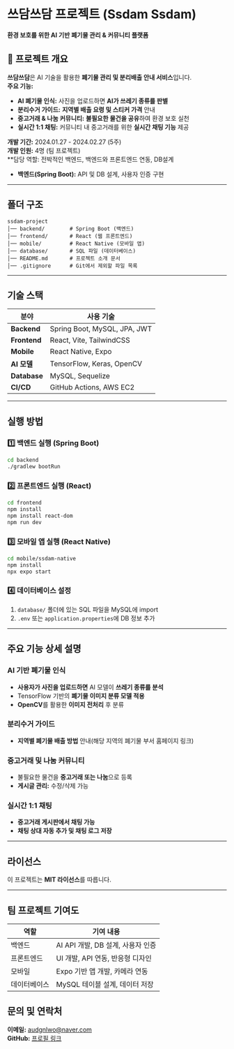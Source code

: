#  **쓰담쓰담 프로젝트 (Ssdam Ssdam)**  
 **환경 보호를 위한 AI 기반 폐기물 관리 & 커뮤니티 플랫폼**  

## 📌 **프로젝트 개요**
 **쓰담쓰담**은 AI 기술을 활용한 **폐기물 관리 및 분리배출 안내 서비스**입니다.  
 **주요 기능:**  
- **AI 폐기물 인식:** 사진을 업로드하면 **AI가 쓰레기 종류를 판별**  
- **분리수거 가이드:** **지역별 배출 요령 및 스티커 가격** 안내  
- **중고거래 & 나눔 커뮤니티:** **불필요한 물건을 공유**하여 환경 보호 실천  
- **실시간 1:1 채팅:** 커뮤니티 내 중고거래를 위한 **실시간 채팅 기능** 제공  

 **개발 기간:** 2024.01.27 - 2024.02.27 (5주)  
 **개발 인원:** 4명 (팀 프로젝트)  
 **담당 역할: 전박적인 백엔드, 백엔드와 프론트엔드 연동, DB설계  
- **백엔드(Spring Boot):** API 및 DB 설계, 사용자 인증 구현  


---

##  **폴더 구조**
```
ssdam-project
│── backend/        # Spring Boot (백엔드)
│── frontend/       # React (웹 프론트엔드)
│── mobile/         # React Native (모바일 앱)
│── database/       # SQL 파일 (데이터베이스)
│── README.md       # 프로젝트 소개 문서
│── .gitignore      # Git에서 제외할 파일 목록
```

---

##  **기술 스택**
| 분야          | 사용 기술 |
|--------------|--------------------------------|
| **Backend**  | Spring Boot, MySQL, JPA, JWT  |
| **Frontend** | React, Vite, TailwindCSS |
| **Mobile**   | React Native, Expo |
| **AI 모델**  | TensorFlow, Keras, OpenCV |
| **Database** | MySQL, Sequelize |
| **CI/CD**    | GitHub Actions, AWS EC2 |

---

## **실행 방법**
### 1️⃣ **백엔드 실행 (Spring Boot)**
```bash
cd backend
./gradlew bootRun 
```

### 2️⃣ **프론트엔드 실행 (React)**
```bash
cd frontend
npm install  
npm install react-dom
npm run dev  
```

### 3️⃣ **모바일 앱 실행 (React Native)**
```bash
cd mobile/ssdam-native
npm install
npx expo start
```

### 4️⃣ **데이터베이스 설정**
1. `database/` 폴더에 있는 SQL 파일을 MySQL에 import  
2. `.env` 또는 `application.properties`에 DB 정보 추가  

---

##  **주요 기능 상세 설명**
###  **AI 기반 폐기물 인식**
- **사용자가 사진을 업로드하면** AI 모델이 **쓰레기 종류를 분석**  
- TensorFlow 기반의 **폐기물 이미지 분류 모델 적용**  
- **OpenCV**를 활용한 **이미지 전처리** 후 분류  

###  **분리수거 가이드**
- **지역별 폐기물 배출 방법** 안내(해당 지역의 폐기물 부서 홈페이지 링크)  

###  **중고거래 및 나눔 커뮤니티**
- 불필요한 물건을 **중고거래 또는 나눔**으로 등록  
- **게시글 관리:** 수정/삭제 가능  

###  **실시간 1:1 채팅**
- **중고거래 게시판에서 채팅 가능**  
- **채팅 상대 자동 추가 및 채팅 로그 저장**  

---

##  **라이선스**
이 프로젝트는 **MIT 라이선스**를 따릅니다.

---

##  **팀 프로젝트 기여도**
| 역할 | 기여 내용 |
|------|------------------------------------------------|
| 백엔드 | AI API 개발, DB 설계, 사용자 인증 |
| 프론트엔드 | UI 개발, API 연동, 반응형 디자인 |
| 모바일 | Expo 기반 앱 개발, 카메라 연동 |
| 데이터베이스 | MySQL 테이블 설계, 데이터 저장 |



##  **문의 및 연락처**
 **이메일:** audgnlwo@naver.com  
 **GitHub:** [프로필 링크](https://github.com/audgmlwo/ssdam-project?tab=readme-ov-file)  
